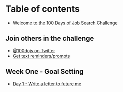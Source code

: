 # Table of contents

* [Welcome to the 100 Days of Job Search Challenge](README.md)

## Join others in the challenge

* [@100dojs on Twitter](https://twitter.com/100dojs)
* [Get text reminders/prompts](https://remind.com/join/100dojs)

## Week One - Goal Setting <a id="week-one"></a>

* [Day 1 - Write a letter to future me](week-one/day-1.md)

